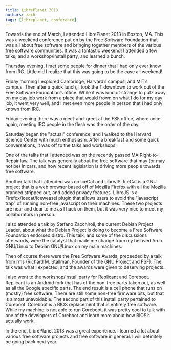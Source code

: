 ```yaml
---
title: LibrePlanet 2013
authors: zach
tags: [libreplanet, conference]
---
```


Towards the end of March, I attended LibrePlanet 2013 in Boston,
MA. This was a weekend conference put on by the Free Software
Foundation that was all about free software and bringing together
members of the various free software communities. It was a
fantastic weekend! I attended a few talks, and a workshop/install
party, and learned a bunch.

Thursday evening, I met some people for dinner that I had only
ever know from IRC. Little did I realize that this was going to be the case all weekend!

Friday morning I explored Cambridge, Harvard’s campus, and MIT’s
campus. Then after a quick lunch, I took the T downtown to work
out of the Free Software Foundation’s office. While it was kind of
strange to putz away on my day job work from a place that would
frown on what I do for my day job, it went very well, and I met
even more people in person that I had only known from IRC.

Friday evening there was a meet-and-greet at the FSF office, where
once again, meeting IRC people in the flesh was the order of the
day.

Saturday began the "actual" conference, and I walked to the
Harvard Science Center with much enthusiasm. After a breakfast and
some quick conversations, it was off to the talks and workshops!

One of the talks that I attended was on the recently passed MA
Right-to-Repair law. The talk was generally about the free
software that may (or may not be) in cars, and how recent
legislation is driving more people towards free software.

Another talk that I attended was on IceCat and LibreJS. IceCat is
a GNU project that is a web browser based off of Mozilla Firefox
with all the Mozilla branded stripped out, and added privacy
features. LibreJS is a Firefox/Icecat/Iceweasel plugin that allows
users to avoid the “javascript trap” of running non-free
javascript on their machines. These two projects are near and dear
to me as I hack on them, but it was very nice to meet my
collaborators in person.

I also attended a talk by Stefano Zacchiroli, the current Debian
Project Leader, about what the Debian Project is doing to become a
Free Software Foundation endorsed distro. This talk, and some of
the discussions afterwards, were the catalyst that made me change
from my beloved Arch GNU/Linux to Debian GNU/Linux on my main
machines.

Then of course there were the Free Software Awards, preceeded by a
talk from rms (Richard M. Stallman, Founder of the GNU Project and
FSF). The talk was what I expected, and the awards were given to
deserving projects.

I also went to the workshop/install party for Replicant and
Coreboot. Replicant is an Android fork that has of the non-free
parts taken out, as well as all the Google specific parts. The
end result is a cell phone that runs on (mostly) free
software. There are still some non-free firmware bits, but that is
almost unavoidable. The second part of this install party
pertained to Coreboot. Coreboot is a BIOS replacement that is
entirely free software. While my machine is not able to run
Coreboot, it was pretty cool to talk with one of the developers of
Coreboot and learn more about how BIOS’s actually work.

In the end, LibrePlanet 2013 was a great experience. I learned a lot about various free software projects and free
software in general. I will definitely be going back next year.